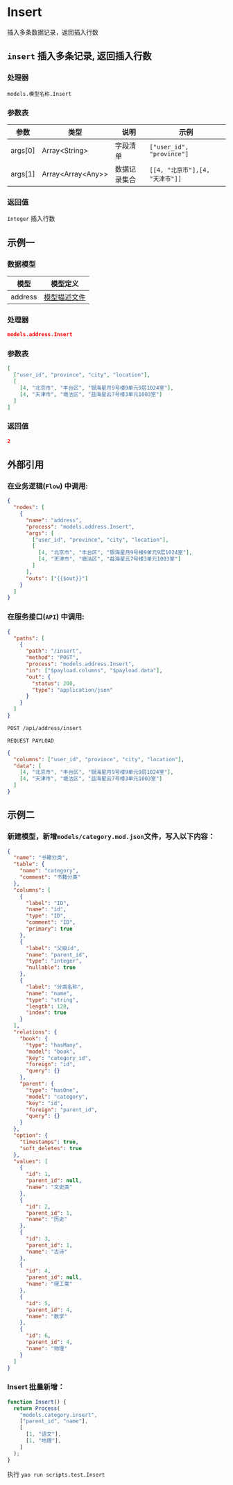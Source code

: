 # Insert

插入多条数据记录，返回插入行数

## `insert` 插入多条记录, 返回插入行数

### 处理器

`models.模型名称.Insert`

### 参数表

| 参数    | 类型                  | 说明         | 示例                            |
| ------- | --------------------- | ------------ | ------------------------------- |
| args[0] | Array\<String\>       | 字段清单     | `["user_id", "province"]`       |
| args[1] | Array\<Array\<Any\>\> | 数据记录集合 | `[[4, "北京市"],[4, "天津市"]]` |

### 返回值

`Integer` 插入行数

## 示例一

### 数据模型

| 模型    | 模型定义                                 |
| ------- | ---------------------------------------- |
| address | [模型描述文件](../examples/address.json) |

### 处理器

```json
models.address.Insert
```

### 参数表

```json
[
  ["user_id", "province", "city", "location"],
  [
    [4, "北京市", "丰台区", "银海星月9号楼9单元9层1024室"],
    [4, "天津市", "塘沽区", "益海星云7号楼3单元1003室"]
  ]
]
```

### 返回值

```json
2
```

## 外部引用

### 在业务逻辑(`Flow`) 中调用:

```json
{
  "nodes": [
    {
      "name": "address",
      "process": "models.address.Insert",
      "args": [
        ["user_id", "province", "city", "location"],
        [
          [4, "北京市", "丰台区", "银海星月9号楼9单元9层1024室"],
          [4, "天津市", "塘沽区", "益海星云7号楼3单元1003室"]
        ]
      ],
      "outs": ["{{$out}}"]
    }
  ]
}
```

### 在服务接口(`API`) 中调用:

```json
{
  "paths": [
    {
      "path": "/insert",
      "method": "POST",
      "process": "models.address.Insert",
      "in": ["$payload.columns", "$payload.data"],
      "out": {
        "status": 200,
        "type": "application/json"
      }
    }
  ]
}
```

```bash
POST /api/address/insert
```

`REQUEST PAYLOAD`

```json
{
  "columns": ["user_id", "province", "city", "location"],
  "data": [
    [4, "北京市", "丰台区", "银海星月9号楼9单元9层1024室"],
    [4, "天津市", "塘沽区", "益海星云7号楼3单元1003室"]
  ]
}
```

## 示例二

### 新建模型，新增`models/category.mod.json`文件，写入以下内容：

```json
{
  "name": "书籍分类",
  "table": {
    "name": "category",
    "comment": "书籍分类"
  },
  "columns": [
    {
      "label": "ID",
      "name": "id",
      "type": "ID",
      "comment": "ID",
      "primary": true
    },
    {
      "label": "父级id",
      "name": "parent_id",
      "type": "integer",
      "nullable": true
    },
    {
      "label": "分类名称",
      "name": "name",
      "type": "string",
      "length": 128,
      "index": true
    }
  ],
  "relations": {
    "book": {
      "type": "hasMany",
      "model": "book",
      "key": "category_id",
      "foreign": "id",
      "query": {}
    },
    "parent": {
      "type": "hasOne",
      "model": "category",
      "key": "id",
      "foreign": "parent_id",
      "query": {}
    }
  },
  "option": {
    "timestamps": true,
    "soft_deletes": true
  },
  "values": [
    {
      "id": 1,
      "parent_id": null,
      "name": "文史类"
    },
    {
      "id": 2,
      "parent_id": 1,
      "name": "历史"
    },
    {
      "id": 3,
      "parent_id": 1,
      "name": "古诗"
    },
    {
      "id": 4,
      "parent_id": null,
      "name": "理工类"
    },
    {
      "id": 5,
      "parent_id": 4,
      "name": "数学"
    },
    {
      "id": 6,
      "parent_id": 4,
      "name": "物理"
    }
  ]
}
```

### Insert 批量新增：

```javascript
function Insert() {
  return Process(
    "models.category.insert",
    ["parent_id", "name"],
    [
      [1, "语文"],
      [1, "地理"],
    ]
  );
}
```

执行 `yao run scripts.test.Insert`

